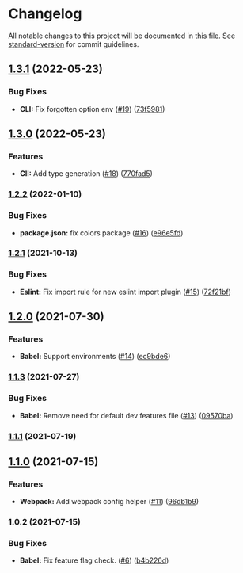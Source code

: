# Changelog

All notable changes to this project will be documented in this file. See [standard-version](https://github.com/conventional-changelog/standard-version) for commit guidelines.

## [1.3.1](https://github.com/nfqde/nfq-feature-flags/compare/v1.3.0...v1.3.1) (2022-05-23)


### Bug Fixes

* **CLI:** Fix forgotten option env ([#19](https://github.com/nfqde/nfq-feature-flags/issues/19)) ([73f5981](https://github.com/nfqde/nfq-feature-flags/commit/73f5981160321a88a3fe6207c3bc9e966b652ea3))

## [1.3.0](https://github.com/nfqde/nfq-feature-flags/compare/v1.2.2...v1.3.0) (2022-05-23)


### Features

* **ClI:** Add type generation ([#18](https://github.com/nfqde/nfq-feature-flags/issues/18)) ([770fad5](https://github.com/nfqde/nfq-feature-flags/commit/770fad56ff77a4386591452b9c931b4a40769d9a))

### [1.2.2](https://github.com/nfqde/nfq-feature-flags/compare/v1.2.1...v1.2.2) (2022-01-10)


### Bug Fixes

* **package.json:** fix colors package ([#16](https://github.com/nfqde/nfq-feature-flags/issues/16)) ([e96e5fd](https://github.com/nfqde/nfq-feature-flags/commit/e96e5fdb8fba767a48be1b802d3aa682f22cd106))

### [1.2.1](https://github.com/nfqde/nfq-feature-flags/compare/v1.2.0...v1.2.1) (2021-10-13)


### Bug Fixes

* **Eslint:** Fix import rule for new eslint import plugin ([#15](https://github.com/nfqde/nfq-feature-flags/issues/15)) ([72f21bf](https://github.com/nfqde/nfq-feature-flags/commit/72f21bf4056cbcab5ea206188b976c435063d53c))

## [1.2.0](https://github.com/nfqde/nfq-feature-flags/compare/v1.1.3...v1.2.0) (2021-07-30)


### Features

* **Babel:** Support environments ([#14](https://github.com/nfqde/nfq-feature-flags/issues/14)) ([ec9bde6](https://github.com/nfqde/nfq-feature-flags/commit/ec9bde63b21c6080f8413b616f353bd295004d83))

### [1.1.3](https://github.com/nfqde/nfq-feature-flags/compare/v1.1.1...v1.1.3) (2021-07-27)


### Bug Fixes

* **Babel:** Remove need for default dev features file ([#13](https://github.com/nfqde/nfq-feature-flags/issues/13)) ([09570ba](https://github.com/nfqde/nfq-feature-flags/commit/09570ba65350a6151c4afd5b963e41ff14ea9bfd))

### [1.1.1](https://github.com/nfqde/nfq-feature-flags/compare/v1.1.0...v1.1.1) (2021-07-19)

## [1.1.0](https://github.com/nfqde/nfq-feature-flags/compare/v1.0.2...v1.1.0) (2021-07-15)


### Features

* **Webpack:** Add webpack config helper ([#11](https://github.com/nfqde/nfq-feature-flags/issues/11)) ([96db1b9](https://github.com/nfqde/nfq-feature-flags/commit/96db1b925a5ec81b89284658aeb831caedc9fae2))

### 1.0.2 (2021-07-15)


### Bug Fixes

* **Babel:** Fix feature flag check. ([#6](https://github.com/nfqde/nfq-feature-flags/issues/6)) ([b4b226d](https://github.com/nfqde/nfq-feature-flags/commit/b4b226d0cefb5cf9cc9ff1132e0aab1938dfa002))
